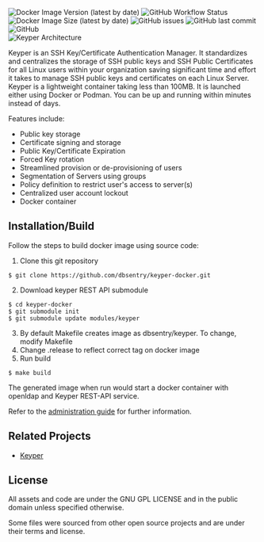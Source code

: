 ![Docker Image Version (latest by date)](https://img.shields.io/docker/v/dbsentry/keyper)
![GitHub Workflow Status](https://img.shields.io/github/workflow/status/dbsentry/keyper-docker/CI)
![Docker Image Size (latest by date)](https://img.shields.io/docker/image-size/dbsentry/keyper)
![GitHub issues](https://img.shields.io/github/issues/mlgupta/keyper-docker)
![GitHub last commit](https://img.shields.io/github/last-commit/mlgupta/keyper-docker)
![GitHub](https://img.shields.io/github/license/mlgupta/keyper-docker)  
![Keyper Architecture](https://keyper.dbsentry.com/media/keyper.png)  

Keyper is an SSH Key/Certificate Authentication Manager. It standardizes and centralizes the storage of SSH public keys and SSH Public Certificates for all Linux users within your organization saving significant time and effort it takes to manage SSH public keys and certificates on each Linux Server. Keyper is a lightweight container taking less than 100MB. It is launched either using Docker or Podman. You can be up and running within minutes instead of days.

Features include:
- Public key storage
- Certificate signing and storage
- Public Key/Certificate Expiration
- Forced Key rotation
- Streamlined provision or de-provisioning of users
- Segmentation of Servers using groups
- Policy definition to restrict user's access to server(s)
- Centralized user account lockout
- Docker container

## Installation/Build
Follow the steps to build docker image using source code:
1. Clone this git repository
```console
$ git clone https://github.com/dbsentry/keyper-docker.git
```
2. Download keyper REST API submodule
```console
$ cd keyper-docker
$ git submodule init
$ git submodule update modules/keyper
```
3. By default Makefile creates image as dbsentry/keyper. To change, modify Makefile
4. Change .release to reflect correct tag on docker image
5. Run build
```console
$ make build
```
The generated image when run would start a docker container with openldap and Keyper REST-API service.

Refer to the [administration guide](https://keyper.dbsentry.com/docs/) for further information.

## Related Projects
- [Keyper](https://github.com/dbsentry/keyper)

## License
All assets and code are under the GNU GPL LICENSE and in the public domain unless specified otherwise.

Some files were sourced from other open source projects and are under their terms and license.
